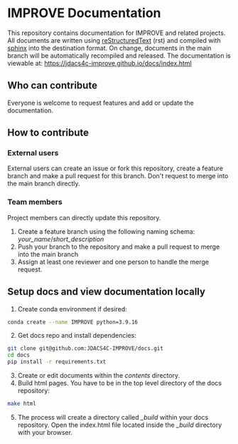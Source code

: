 # IMPROVE Documentation 

This repository contains documentation for IMPROVE and related projects. All documents are written using [reStructuredText](https://www.sphinx-doc.org/en/master/usage/restructuredtext/basics.html) (rst) and compiled with [sphinx](https://www.sphinx-doc.org/en/master/index.html) into the destination format. On change, documents in the main branch will be automatically recompiled and released. The documentation is viewable at: https://jdacs4c-improve.github.io/docs/index.html 

## Who can contribute

Everyone is welcome to request features and add or update the documentation. 

## How to contribute

### External users

External users can create an issue or fork this repository, create a feature branch and make a pull request for this branch. Don't request to merge into the main branch directly. 

### Team members

Project members can directly update this repository. 

1. Create a feature branch using the following naming schema: *your_name*/*short_description*
2. Push your branch to the repository and make a pull request to merge into the main branch
3. Assign at least one reviewer and one person to handle the merge request. 

## Setup docs and view documentation locally

1. Create conda environment if desired:

``` bash
conda create --name IMPROVE python=3.9.16
```

2. Get docs repo and install dependencies:

``` bash
git clone git@github.com:JDACS4C-IMPROVE/docs.git
cd docs
pip install -r requirements.txt
```

3. Create or edit documents within the *contents* directory.
4. Build html pages. You have to be in the top level directory of the docs repository:

``` bash
make html
```

5. The process will create a directory called *_build* within your docs repository. Open the index.html file located inside the *_build* directory with your browser. 